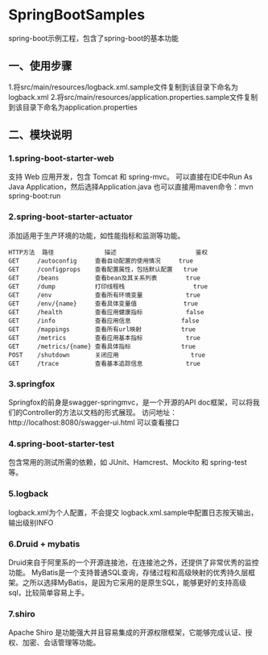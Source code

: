 # SpringBootSamples
spring-boot示例工程，包含了spring-boot的基本功能

## 一、使用步骤
1.将src/main/resources/logback.xml.sample文件复制到该目录下命名为logback.xml
2.将src/main/resources/application.properties.sample文件复制到该目录下命名为application.properties

## 二、模块说明
### 1.spring-boot-starter-web
支持 Web 应用开发，包含 Tomcat 和 spring-mvc。
可以直接在IDE中Run As Java Application，然后选择Application.java
也可以直接用maven命令：mvn spring-boot:run

### 2.spring-boot-starter-actuator
添加适用于生产环境的功能，如性能指标和监测等功能。

	HTTP方法	路径				描述						鉴权
	GET		/autoconfig		查看自动配置的使用情况		true
	GET		/configprops	查看配置属性，包括默认配置	true
	GET		/beans			查看bean及其关系列表		true
	GET		/dump			打印线程栈					true
	GET		/env			查看所有环境变量			true
	GET		/env/{name}		查看具体变量值				true
	GET		/health			查看应用健康指标			false
	GET		/info			查看应用信息				false
	GET		/mappings		查看所有url映射			true
	GET		/metrics		查看应用基本指标			true
	GET		/metrics/{name}	查看具体指标				true
	POST	/shutdown		关闭应用					true
	GET		/trace			查看基本追踪信息			true

### 3.springfox
Springfox的前身是swagger-springmvc，是一个开源的API doc框架，可以将我们的Controller的方法以文档的形式展现。
访问地址：http://localhost:8080/swagger-ui.html
可以查看接口

### 4.spring-boot-starter-test
包含常用的测试所需的依赖，如 JUnit、Hamcrest、Mockito 和 spring-test 等。

### 5.logback
logback.xml为个人配置，不会提交
logback.xml.sample中配置日志按天输出，输出级别INFO

### 6.Druid + mybatis
Druid来自于阿里系的一个开源连接池，在连接池之外，还提供了非常优秀的监控功能。
MyBatis是一个支持普通SQL查询，存储过程和高级映射的优秀持久层框架。之所以选择MyBatis，是因为它采用的是原生SQL，能够更好的支持高级sql，比较简单容易上手。

### 7.shiro
Apache Shiro 是功能强大并且容易集成的开源权限框架，它能够完成认证、授权、加密、会话管理等功能。

